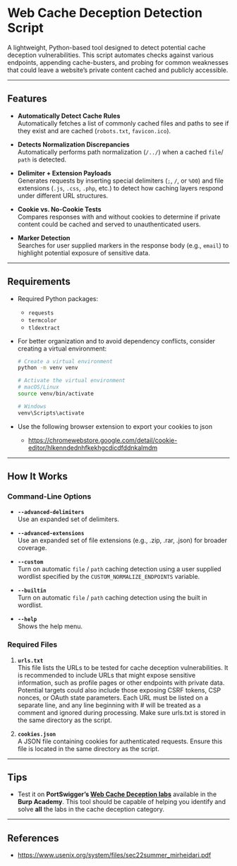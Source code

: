 # Web Cache Deception Detection Script
A lightweight, Python-based tool designed to detect potential cache deception vulnerabilities. This script automates checks against various endpoints, appending cache-busters, and probing for common weaknesses that could leave a website’s private content cached and publicly accessible.

---

## Features

- **Automatically Detect Cache Rules**  
  Automatically fetches a list of commonly cached files and paths to see if they exist and are cached (`robots.txt`, `favicon.ico`).
  
- **Detects Normalization Discrepancies**  
  Automatically performs path normalization (`/../`) when a cached `file`/ `path` is detected.

- **Delimiter + Extension Payloads**  
  Generates requests by inserting special delimiters (`;`, `/`, or `%00`) and file extensions (`.js`, `.css`, `.php`, etc.) to detect how caching layers respond under different URL structures.

- **Cookie vs. No-Cookie Tests**  
  Compares responses with and without cookies to determine if private content could be cached and served to unauthenticated users.

- **Marker Detection**  
  Searches for user supplied markers in the response body (e.g., `email`) to highlight potential exposure of sensitive data.

---

## Requirements

- Required Python packages:
  - `requests`
  - `termcolor`
  - `tldextract`
- For better organization and to avoid dependency conflicts, consider creating a virtual environment:

  ```bash
  # Create a virtual environment
  python -m venv venv
  
  # Activate the virtual environment
  # macOS/Linux
  source venv/bin/activate
  
  # Windows
  venv\Scripts\activate

- Use the following browser extension to export your cookies to json
  - https://chromewebstore.google.com/detail/cookie-editor/hlkenndednhfkekhgcdicdfddnkalmdm
 
 ---

## How It Works

### Command-Line Options

- **`--advanced-delimiters`**  
  Use an expanded set of delimiters.

- **`--advanced-extensions`**  
  Use an expanded set of file extensions (e.g., .zip, .rar, .json) for broader coverage.

- **`--custom`**  
  Turn on automatic `file` / `path` caching detection using a user supplied wordlist specified by the `CUSTOM_NORMALIZE_ENDPOINTS` variable.

- **`--builtin`**  
  Turn on automatic `file` / `path` caching detection using the built in wordlist.

- **`--help`**  
  Shows the help menu.

### Required Files

1. **`urls.txt`**  
   This file lists the URLs to be tested for cache deception vulnerabilities. It is recommended to include URLs that might expose sensitive information, such as profile pages or other endpoints with private data. Potential targets could also include those exposing CSRF tokens, CSP nonces, or OAuth state parameters. Each URL must be listed on a separate line, and any line beginning with # will be treated as a comment and ignored during processing. Make sure urls.txt is stored in the same directory as the script.

2. **`cookies.json`**  
   A JSON file containing cookies for authenticated requests. Ensure this file is located in the same directory as the script.
   
  ---

## Tips

- Test it on **PortSwigger’s [Web Cache Deception labs](https://portswigger.net/web-security/web-cache-deception)** available in the **Burp Academy**. This tool should be capable of helping you identify and solve **all** the labs in the cache deception category.

---

## References
 - https://www.usenix.org/system/files/sec22summer_mirheidari.pdf
